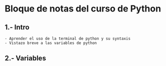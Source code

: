 # Bloque de notas del curso de Python

## 1.- Intro
    - Aprender el uso de la terminal de python y su syntaxis
    - Vistazo breve a las variables de python

## 2.- Variables
